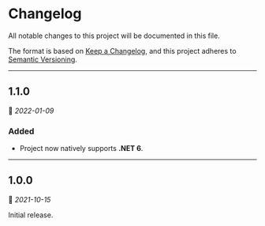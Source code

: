 # Changelog

All notable changes to this project will be documented in this file.

The format is based on [Keep a Changelog](https://keepachangelog.com/en/1.0.0/), and this project adheres to [Semantic Versioning](https://semver.org/spec/v2.0.0.html).
___

## 1.1.0

:calendar: _2022-01-09_

### Added

- Project now natively supports **.NET 6**.
___

## 1.0.0

:calendar: _2021-10-15_

Initial release.